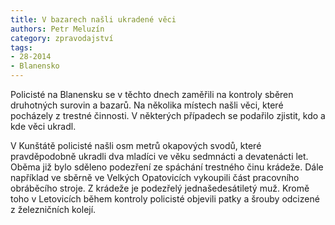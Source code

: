 ```yaml
---
title: V bazarech našli ukradené věci
authors: Petr Meluzín
category: zpravodajství
tags: 
- 28-2014
- Blanensko
---
```

Policisté na Blanensku se v těchto dnech zaměřili na kontroly sběren druhotných surovin a bazarů. Na několika místech našli věci, které pocházely z trestné činnosti. V některých případech se podařilo zjistit, kdo a kde věci ukradl.

V Kunštátě policisté našli osm metrů okapových svodů, které pravděpodobně ukradli dva mladíci ve věku sedmnácti a devatenácti let. Oběma již bylo sděleno podezření ze spáchání trestného činu krádeže. Dále například ve sběrně ve Velkých Opatovicích vykoupili část pracovního obráběcího stroje. Z krádeže je podezřelý jednašedesátiletý muž. Kromě toho v Letovicích během kontroly policisté objevili patky a šrouby odcizené z železničních kolejí.


